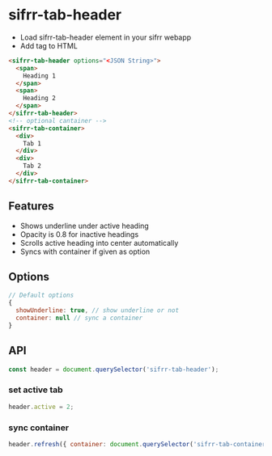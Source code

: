 # sifrr-tab-header

-   Load sifrr-tab-header element in your sifrr webapp
-   Add tag to HTML

```html
<sifrr-tab-header options="<JSON String>">
  <span>
    Heading 1
  </span>
  <span>
    Heading 2
  </span>
</sifrr-tab-header>
<!-- optional cantainer -->
<sifrr-tab-container>
  <div>
    Tab 1
  </div>
  <div>
    Tab 2
  </div>
</sifrr-tab-container>
```

## Features

- Shows underline under active heading
- Opacity is 0.8 for inactive headings
- Scrolls active heading into center automatically
- Syncs with container if given as option

## Options

```js
// Default options
{
  showUnderline: true, // show underline or not
  container: null // sync a container
}
```

## API

```js
const header = document.querySelector('sifrr-tab-header');
```

### set active tab

```js
header.active = 2;
```

### sync container

```js
header.refresh({ container: document.querySelector('sifrr-tab-container') })
```

